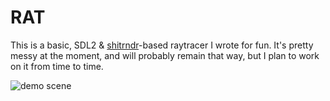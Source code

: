 # RAT
This is a basic, SDL2 & [shitrndr](https://github.com/ArgonBeryllium/shitrndr)-based raytracer I wrote for fun. It's pretty messy at the moment, and will probably remain that way, but I plan to work on it from time to time.

![demo scene](images/demo.gif)
